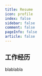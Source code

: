 ```yaml
---
title: Resume
icon: profile
index: false
sidebar: false
comment: false
pageInfo: false
article: false
---
```


## 工作经历

blablabla


